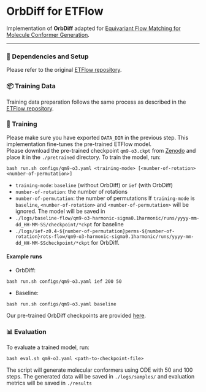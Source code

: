 # OrbDiff for ETFlow
Implementation of **OrbDiff** adapted for [Equivariant Flow Matching for Molecule Conformer Generation](https://arxiv.org/abs/2410.22388).

---

### 🚀 Dependencies and Setup
Please refer to the original [ETFlow repository](https://github.com/shenoynikhil/ETFlow).

### 📦 Training Data
Training data preparation follows the same process as described in the [ETFlow repository](https://github.com/shenoynikhil/ETFlow).

### 🔧 Training
Please make sure you have exported `DATA_DIR` in the previous step. 
This implementation fine-tunes the pre-trained ETFlow model.  
Please download the pre-trained checkpoint `qm9-o3.ckpt` from [Zenodo](https://zenodo.org/records/14226681) and place it in the `./pretrained` directory.
To train the model, run:

```
bash run.sh configs/qm9-o3.yaml <training-mode> [<number-of-rotation> <number-of-permutation>]
```

- `training-mode`: `baseline` (without OrbDiff) or `ief` (with OrbDiff)
-  `number-of-rotation`: the number of rotations
-  `number-of-permutation`: the number of permutations
If `training-mode` is `baseline`, `<number-of-rotation>` and `<number-of-permutation>` will be ignored.
The model will be saved in 
- `./logs/baseline-flow/qm9-o3-harmonic-sigma0.1harmonic/runs/yyyy-mm-dd_HH-MM-SS/checkpoint/*ckpt` for baseline 
- `./logs/ief-z0.4-${number-of-permutation}perms-${number-of-rotation}rots-flow/qm9-o3-harmonic-sigma0.1harmonic/runs/yyyy-mm-dd_HH-MM-SScheckpoint/*ckpt` for OrbDiff.

#### Example runs

- OrbDiff:

```
bash run.sh configs/qm9-o3.yaml ief 200 50
```

- Baseline:

```
bash run.sh configs/qm9-o3.yaml baseline
```

Our pre-trained OrbDiff checkpoints are provided [here](https://drive.google.com/drive/folders/1OLgCh1zfIvp94M8NCUo6RKO6VTUZfn0_?usp=sharing).

  

### 📊 Evaluation

To evaluate a trained model, run:

```
bash eval.sh qm9-o3.yaml <path-to-checkpoint-file>
```
The script will generate molecular conformers using ODE with 50 and 100 steps.
The generated data will be saved in `./logs/samples/` and evaluation metrics will be saved in `./results`